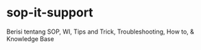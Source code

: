 # sop-it-support
Berisi tentang SOP, WI, Tips and Trick, Troubleshooting, How to, &amp; Knowledge Base
